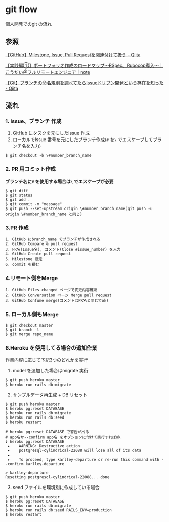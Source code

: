 # git flow

個人開発でのgit の流れ

## 参照

[【GitHub】Milestone, Issue, Pull Requestを関連付けて扱う \- Qiita](https://qiita.com/kodai_0122/items/18f7faa80f0302244c51)

[【実践編①】ポートフォリオ作成のロードマップ〜RSpec、Rubocop導入〜｜こうだい＠フルリモートエンジニア｜note](https://note.com/kodai_0122/n/n109e4aff8643)

[【Git】ブランチの命名規則を調べてたらIssueドリブン開発という存在を知った \- Qiita](https://qiita.com/c6tower/items/fe2aa4ecb78bef69928f)

## 流れ

### 1. Issue、ブランチ 作成

1. GitHub にタスクを元にしたIssue 作成
2. ローカルでIssue 番号を元にしたブランチ作成(`#` を`\` でエスケープしてブランチ名を入力)

```
$ git checkout -b \#number_branch_name
```

### 2. PR 用コミット作成

**ブランチ名に`#` を使用する場合は`\` でエスケープが必要**

```Shell
$ git diff
$ git status
$ git add .
$ git commit -m "message"
$ git push --set-upstream origin \#number_branch_name(git push -u origin \#number_branch_name と同じ)
```

### 3.PR 作成

```
1. GitHub にbranch_name でブランチが作成される
2. GitHub Compare & pull request
3. PR名(Issue名), コメント(Close #issue_number) を入力
4. GitHub Create pull request
5. Milestone 設定
6. commit を積む
```

### 4.リモート側をMerge

```
1. GitHub Files changed ページで変更内容確認
2. GitHub Conversation ページ Merge pull request
3. GitHub Confume merge(コメントはPR名と同じでok)
```

### 5. ローカル側もMerge

```Shell
$ git checkout master
$ git branch -l
$ git merge repo_name
```

### 6.Heroku を使用してる場合の追加作業

作業内容に応じて下記3つのどれかを実行

1. model を追加した場合はmigrate 実行

```Shell
$ git push heroku master
$ heroku run rails db:migrate
```

2. サンプルデータ再生成 + DB リセット

```Shell
$ git push heroku master
$ heroku pg:reset DATABASE
$ heroku run rails db:migrate
$ heroku run rails db:seed
$ heroku restart

# heroku pg:reset DATABASE で警告が出る
# app名か--confirm app名 をオプションに付けて実行すればok
❯ heroku pg:reset DATABASE
 ▸    WARNING: Destructive action
 ▸    postgresql-cylindrical-22088 will lose all of its data
 ▸
 ▸    To proceed, type karlley-departure or re-run this command with --confirm karlley-departure

> karlley-departure
Resetting postgresql-cylindrical-22088... done
```

3. seed ファイルを環境別に作成している場合

```
$ git push heroku master
$ heroku pg:reset DATABASE
$ heroku run rails db:migrate
$ heroku run rails db:seed RAILS_ENV=production
$ heroku restart
```
